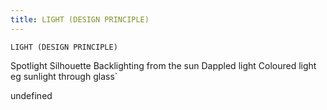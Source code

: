```yaml
---
title: LIGHT (DESIGN PRINCIPLE)
---
```

`LIGHT (DESIGN PRINCIPLE)`

Spotlight
Silhouette
Backlighting from the sun
Dappled light
Coloured light eg sunlight through glass`

undefined